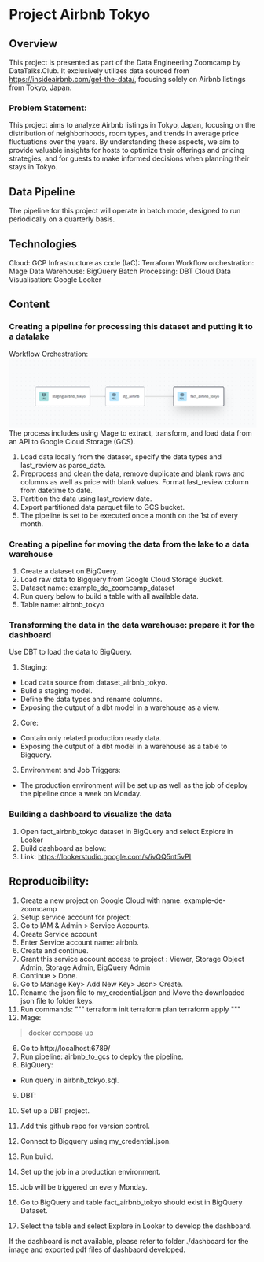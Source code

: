 # Project Airbnb Tokyo

## Overview
This project is presented as part of the Data Engineering Zoomcamp by DataTalks.Club. It exclusively utilizes data sourced from https://insideairbnb.com/get-the-data/, focusing solely on Airbnb listings from Tokyo, Japan.


### Problem Statement:
This project aims to analyze Airbnb listings in Tokyo, Japan, focusing on the distribution of neighborhoods, room types, and trends in average price fluctuations over the years. By understanding these aspects, we aim to provide valuable insights for hosts to optimize their offerings and pricing strategies, and for guests to make informed decisions when planning their stays in Tokyo.

## Data Pipeline
The pipeline for this project will operate in batch mode, designed to run periodically on a quarterly basis.

## Technologies
Cloud: GCP
Infrastructure as code (IaC): Terraform
Workflow orchestration: Mage
Data Warehouse: BigQuery
Batch Processing: DBT Cloud
Data Visualisation: Google Looker

## Content 
### Creating a pipeline for processing this dataset and putting it to a datalake
Workflow Orchestration:
![screenshot](/screenshots/image1.png)
The process includes using Mage to extract, transform, and load data from an API to Google Cloud Storage (GCS).
1. Load data locally from the dataset, specify the data types and last_review as parse_date. 
2. Preprocess and clean the data, remove duplicate and blank rows and columns as well as price with blank values. Format last_review column from datetime to date.
3. Partition the data using last_review date.
4. Export partitioned data parquet file to GCS bucket.
5. The pipeline is set to be executed once a month on the 1st of every month.

### Creating a pipeline for moving the data from the lake to a data warehouse
1. Create a dataset on BigQuery.
2. Load raw data to Bigquery from Google Cloud Storage Bucket.
3. Dataset name: example_de_zoomcamp_dataset
4. Run query below to build a table with all available data.
5. Table name: airbnb_tokyo

### Transforming the data in the data warehouse: prepare it for the dashboard
Use DBT to load the data to BigQuery.
1. Staging:
  - Load data source from dataset_airbnb_tokyo.
  - Build a staging model.
  - Define the data types and rename columns.
  - Exposing the output of a dbt model in a warehouse as a view.
2. Core:
  - Contain only related production ready data.
  - Exposing the output of a dbt model in a warehouse as a table to Bigquery.
3. Environment and Job Triggers:
  - The production environment will be set up as well as the job of deploy the pipeline once a week on Monday.

### Building a dashboard to visualize the data
1. Open fact_airbnb_tokyo dataset in BigQuery and select Explore in Looker
2. Build dashboard as below:
3. Link: https://lookerstudio.google.com/s/ivQQ5nt5vPI 

## Reproducibility:
1. Create a new project on Google Cloud with name: example-de-zoomcamp
2. Setup service account for project:
  1. Go to IAM & Admin > Service Accounts.
  2. Create Service account 
  3. Enter Service account name: airbnb. 
  4. Create and continue.
  5. Grant this service account access to project : Viewer, Storage Object Admin, Storage Admin, BigQuery Admin
  6. Continue > Done.
  7. Go to Manage Key> Add New Key> Json> Create. 
3. Rename the json file to my_credential.json and Move the downloaded json file to folder keys.
4. Run commands:
   """
  terraform init
  terraform plan
  terraform apply
"""
6. Mage:
  > docker compose up
6. Go to http://localhost:6789/
7. Run pipeline: airbnb_to_gcs to deploy the pipeline.
8. BigQuery:
  - Run query in airbnb_tokyo.sql.
9. DBT:
  1. Set up a DBT project.
  2. Add this github repo for version control.
  3. Connect to Bigquery using my_credential.json.
  4. Run build.
  5. Set up the job in a production environment.
  6. Job will be triggered on every  Monday. 

10. Go to BigQuery and table fact_airbnb_tokyo should exist in BigQuery Dataset.
11. Select the table and select Explore in Looker to develop the dashboard.



If the dashboard is not available, please refer to folder ./dashboard for the image and exported pdf files of dashbaord developed.
